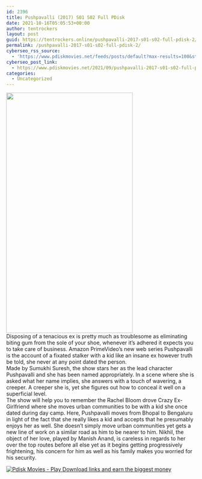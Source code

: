 ```yaml
---
id: 2396
title: Pushpavalli (2017) S01 S02 Full PDisk
date: 2021-10-16T05:05:53+00:00
author: tentrockers
layout: post
guid: https://tentrockers.online/pushpavalli-2017-s01-s02-full-pdisk-2/
permalink: /pushpavalli-2017-s01-s02-full-pdisk-2/
cyberseo_rss_source:
  - 'https://www.pdiskmovies.net/feeds/posts/default?max-results=100&start-index=201'
cyberseo_post_link:
  - https://www.pdiskmovies.net/2021/09/pushpavalli-2017-s01-s02-full-pdisk.html
categories:
  - Uncategorized
---
```

<div class="separator">
  <a href="https://1.bp.blogspot.com/-tUPhq03k5QM/YVR7USK16iI/AAAAAAAAbcw/X0woOWw6H_IiPHDfbgfh6X0A8jhIK2gqwCLcBGAsYHQ/s1200/Pushpavalli%2B%25282017%2529%2BS01%2BS02%2BFull%2BPDisk.jpg"><img loading="lazy" border="0" data-original-height="1200" data-original-width="630" height="640" src="https://1.bp.blogspot.com/-tUPhq03k5QM/YVR7USK16iI/AAAAAAAAbcw/X0woOWw6H_IiPHDfbgfh6X0A8jhIK2gqwCLcBGAsYHQ/w336-h640/Pushpavalli%2B%25282017%2529%2BS01%2BS02%2BFull%2BPDisk.jpg" width="336" /></a>
</div>



<div>
  <div>
    <span>Disposing of a tenacious ex is pretty much as troublesome as eliminating biting gum from the sole of your shoe, whenever it&#8217;s adhered it expects you to take care of business. Amazon PrimeVideo&#8217;s new web series Pushpavalli is the account of a fixated stalker with a kid like an insane ex however truth be told, she never at any point dated the person.&nbsp;</span>
  </div>
  
  <div>
    <span>Made by Sumukhi Suresh, the show stars her as the lead character Pushpavalli and she has been named appropriately. In a scene where she is asked what her name implies, she answers with a touch of wavering, a creeper. A creeper she is, yet she figures out how to conceal it well on a superficial level.&nbsp;</span>
  </div>
  
  <div>
    <span>The show will help you to remember the Rachel Bloom drove Crazy Ex-Girlfriend where she moves urban communities to be with a kid she once dated during day camp. Here, Pushpavalli moves from Bhopal to Bengaluru in light of the fact that she really likes a kid and accepts that he presumably enjoys her as well. She doesn&#8217;t simply move urban communities yet gets a new line of work on a similar road as him to be nearer to him. Nikhil, the object of her love, played by Manish Anand, is careless in regards to her over the top routes before all else yet as it begins getting progressively frightening, his concern for him as well as his family makes you worried for his security.</span>
  </div>
</div>

[![](https://1.bp.blogspot.com/-KJZYdQTn3nw/YS8VdIdXMyI/AAAAAAAAaw4/BR8dsGkpxw0T8C_4G4ALfMA7cP79KN3kwCLcBGAsYHQ/w400-h58/play_download_buttuons-removebg-preview.png "Pdisk Movies - Play Download links and earn the biggest money")](https://www.pdiskmovies.net/p/pushpavalli-2017-s01-s02-full-pdisk.html)